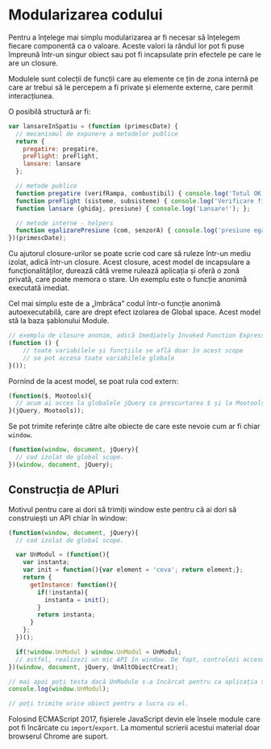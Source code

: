 # Modularizarea codului

Pentru a înțelege mai simplu modularizarea ar fi necesar să înțelegem fiecare componentă ca o valoare. Aceste valori la rândul lor pot fi puse împreună într-un singur obiect sau pot fi incapsulate prin efectele pe care le are un closure.

Modulele sunt colecții de funcții care au elemente ce țin de zona internă pe care ar trebui să le percepem a fi private și elemente externe, care permit interacțiunea.

O posibilă structură ar fi:

```javascript
var lansareInSpatiu = (function (primescDate) {
  // mecanismul de expunere a metodelor publice
  return {
    pregatire: pregatire,
    preFlight: preFlight,
    lansare: lansare
  };

  // metode publice
  function pregatire (verifRampa, combustibil) { console.log('Totul OK!'); };
  function preFlight (sisteme, subsisteme) { console.log('Verificare finală'); };
  function lansare (ghidaj, presiune) { console.log('Lansare!'); };

  // metode interne - helpers
  function egalizarePresiune (com, senzorA) { console.log('presiune egalizată');}
})(primescDate);
```

Cu ajutorul closure-urilor se poate scrie cod care să ruleze într-un mediu izolat, adică într-un closure. Acest closure, acest model de incapsulare a funcționalităților, durează câtă vreme rulează aplicația și oferă o zonă privată, care poate memora o stare. Un exemplu este o funcție anonimă executată imediat.

Cel mai simplu este de a „îmbrăca” codul într-o funcție anonimă autoexecutabilă, care are drept efect izolarea de Global space. Acest model stă la baza șablonului Module.

```javascript
// exemplu de closure anonim, adică Imediately Invoked Function Expressions - IIFE
(function () {
	// toate variabilele și funcțiile se află doar în acest scope
	// se pot accesa toate variabilele globale
}());
```

Pornind de la acest model, se poat rula cod extern:

```javascript
(function($, Mootools){
  // acum ai acces la globalele jQuery ca prescurtarea $ și la Mootools
}(jQuery, Mootools));
```

Se pot trimite referințe către alte obiecte de care este nevoie cum ar fi chiar `window`.

```javascript
(function(window, document, jQuery){
  // cod izolat de global scope.
})(window, document, jQuery);
```

## Construcția de APIuri

Motivul pentru care ai dori să trimiți window este pentru că ai dori să construiești un API chiar în window:

```javascript
(function(window, document, jQuery){
  // cod izolat de global scope.

  var UnModul = (function(){
    var instanta;
    var init = function(){var element = 'ceva'; return element;};
    return {
      getInstance: function(){
        if(!instanta){
          instanta = init();
        }
        return instanta;
      }
    };
  })();

  if(!window.UnModul ) window.UnModul = UnModul;
  // astfel, realizezi un mic API în window. De fapt, controlezi accesul la global scope
})(window, document, jQuery, UnAltObiectCreat);

// mai apoi poți testa dacă UnModule s-a încărcat pentru ca aplicația să lucreze.
console.log(window.UnModul);

// poți trimite orice obiect pentru a lucra cu el.
```

Folosind ECMAScript 2017, fișierele JavaScript devin ele însele module care pot fi încărcate cu `import`/`export`. La momentul scrierii acestui material doar browserul Chrome are suport.
